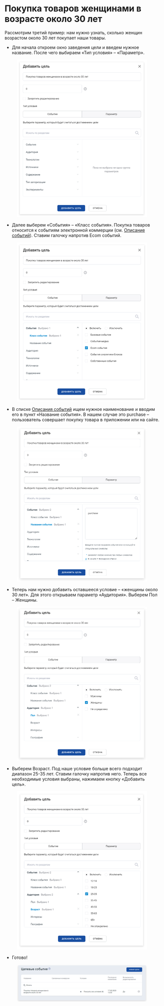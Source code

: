 # Покупка товаров женщинами в возрасте около 30 лет

Рассмотрим третий пример: нам нужно узнать, сколько женщин возрастом около 30 лет покупает наши товары.

* Для начала откроем окно заведения цели и введем нужное название. После чего выбираем «Тип условия» – «Параметр».

<figure><img src="../../.gitbook/assets/1 (14).png" alt=""><figcaption></figcaption></figure>

* Далее выберем «События» – «Класс события». Покупка товаров относится к событиям электронной коммерции (см. [Описание событий](../../model-dannykh/opisanie-sobytii.md)). Ставим галочку напротив Ecom событий.

<figure><img src="../../.gitbook/assets/2 (16).png" alt=""><figcaption></figcaption></figure>

* В списке [Описания событий](../../model-dannykh/opisanie-sobytii.md) ищем нужное наименование и вводим его в пункт «Название события». В нашем случае это purchase – пользователь совершает покупку товара в приложении или на сайте.

<figure><img src="../../.gitbook/assets/3 (13).png" alt=""><figcaption></figcaption></figure>

* Теперь нам нужно добавить оставшееся условие – «женщины около 30 лет‎». Для этого открываем параметр «Аудитория». Выберем Пол – Женщины.

<figure><img src="../../.gitbook/assets/4 (12).png" alt=""><figcaption></figcaption></figure>

* Выберем Возраст. Под наше условие больше всего подходит диапазон 25-35 лет. Ставим галочку напротив него. Теперь все необходимые условия выбраны, нажимаем кнопку «Добавить цель».

<figure><img src="../../.gitbook/assets/5 (8).png" alt=""><figcaption></figcaption></figure>

* Готово!

<figure><img src="../../.gitbook/assets/6 (7).png" alt=""><figcaption></figcaption></figure>
